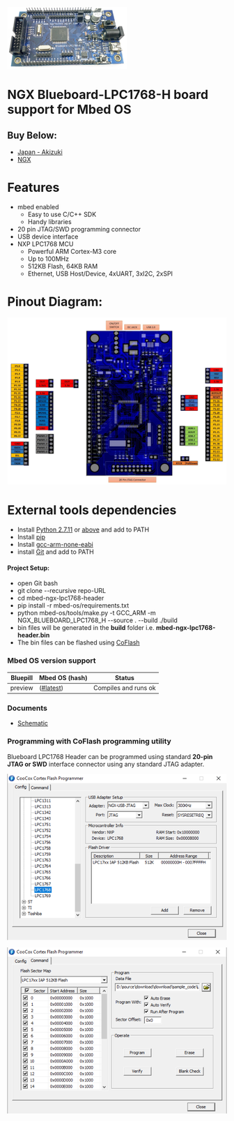 ![Test Image 1](./Images/BlueBoard_LPC1768_H.png)
# NGX Blueboard-LPC1768-H board support for Mbed OS
## Buy Below:
* [Japan - Akizuki](http://akizukidenshi.com/catalog/g/gM-06543/)
* [NGX](https://ngxkart.com/collections/blueboard/products/blueboard-lpc1768-h)

# Features
* mbed enabled
    * Easy to use C/C++ SDK
    * Handy libraries
* 20 pin JTAG/SWD programming connector
* USB device interface
* NXP LPC1768 MCU
    * Powerful ARM Cortex-M3 core
    * Up to 100MHz
    * 512KB Flash, 64KB RAM 
    * Ethernet, USB Host/Device, 4xUART, 3xI2C, 2xSPI

# Pinout Diagram:
![Test Image 1](./Images/Pinout.jpg)

# External tools dependencies
* Install [Python 2.7.11](https://www.python.org/download/releases/2.7/) or [above](https://www.python.org/downloads/release/python-377/) and add to PATH
* Install [pip](https://www.liquidweb.com/kb/install-pip-windows/)
* Install [gcc-arm-none-eabi](https://developer.arm.com/tools-and-software/open-source-software/developer-tools/gnu-toolchain/gnu-rm/downloads)
* install [Git](https://git-scm.com/download/win) and add to PATH

#### Project Setup:
* open Git bash
* git clone --recursive repo-URL
* cd mbed-ngx-lpc1768-header
* pip install -r mbed-os/requirements.txt
* python mbed-os/tools/make.py -t GCC_ARM -m NGX_BLUEBOARD_LPC1768_H --source . --build ./build
* bin files will be generated in the **build** folder i.e. **mbed-ngx-lpc1768-header.bin**
* The bin files can be flashed using [CoFlash](./tools/CoFlash-1.4.8.exe)

### Mbed OS version support
 
| Bluepill          | Mbed OS  (hash)                           | Status              |
| ----------------- | ----------------------------------------- | ------------------- |
| preview           | ([#latest](https://github.com/ARMmbed/mbed-os/tree/latest))                     | Compiles and runs ok         |

### Documents
* [Schematic](./docs/schematics/Blueboard_lpc1768H-V2.pdf)

### Programming with CoFlash programming utility
Blueboard LPC1768 Header can be programmed using standard **20-pin JTAG or SWD** interface connector using any standard JTAG adapter.

![CoFlash1](./Images/coflash1.PNG)

![CoFlash2](./Images/coflash2.PNG)

<!-- ###### Replace TARGET with below name while building:

* Blueboard LPC1768 Header : NGX_BLUEBOARD_LPC1768_H 
* LPC1768 Xplorer : NGX_LPC1768_Xplorer -->
